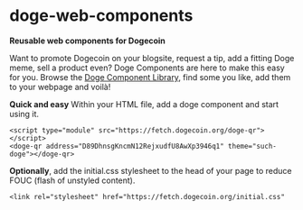# doge-web-components

**Reusable web components for Dogecoin**

Want to promote Dogecoin on your blogsite, request a tip, add a fitting Doge meme, sell a product even? 
Doge Components are here to make this easy for you.  Browse the [Doge Component Library](https://fetch.dogecoin.org), find some you like,
add them to your webpage and voilà!

**Quick and easy**
Within your HTML file, add a doge component and start using it.

```
<script type="module" src="https://fetch.dogecoin.org/doge-qr"></script>
<doge-qr address="D89DhnsgKncmN12RejxudfU8AwXp3946q1" theme="such-doge"></doge-qr>
```

**Optionally**, add the initial.css stylesheet to the head of your page to reduce FOUC (flash of unstyled content).

```
<link rel="stylesheet" href="https://fetch.dogecoin.org/initial.css"
```
